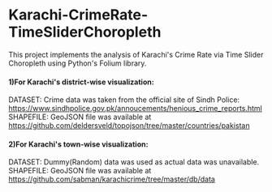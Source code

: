# Karachi-CrimeRate-TimeSliderChoropleth

This project implements the analysis of Karachi's Crime Rate via Time Slider Choropleth using Python's Folium library.


#### 1)For Karachi's district-wise visualization: </br>
DATASET: Crime data was taken from the official site of Sindh Police: https://www.sindhpolice.gov.pk/annoucements/henious_crime_reports.html </br>
SHAPEFILE: GeoJSON file was available at https://github.com/deldersveld/topojson/tree/master/countries/pakistan

#### 2)For Karachi's town-wise visualization: </br>
DATASET: Dummy(Random) data was used as actual data was unavailable. </br>
SHAPEFILE: GeoJSON file was available at https://github.com/sabman/karachicrime/tree/master/db/data
